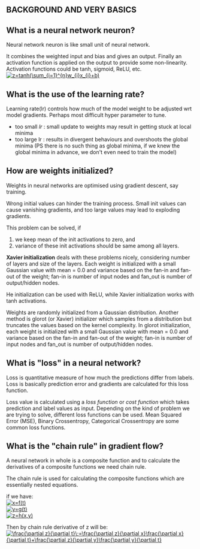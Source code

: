 ## BACKGROUND AND VERY BASICS

## What is a neural network neuron?

Neural network neuron is like small unit of neural network. 

It combines the weighted input and bias and gives an output. Finally an activation function is applied on the output to provide some non-linearity. Activation functions could be tanh, sigmoid, ReLU, etc.
<br>
<a href="https://www.codecogs.com/eqnedit.php?latex=z=tanh(\sum_{i=1}^{n}w_{i}x_{i}&plus;b)" target="_blank"><img src="https://latex.codecogs.com/gif.latex?z=tanh(\sum_{i=1}^{n}w_{i}x_{i}&plus;b)" title="z=tanh(\sum_{i=1}^{n}w_{i}x_{i}+b)" /></a><br>


## What is the use of the learning rate?



Learning rate(lr) controls how much of the model weight to be adjusted wrt model gradients. Perhaps most difficult hyper parameter to tune.

- too small *lr* : small update to weights may result in getting stuck at local minima
- too large lr : results in divergent behaviours and overshoots the global minima (PS there is no such thing as global minima, if we knew the global minima in advance, we don't even need to train the model)



## How are weights initialized?

Weights in neural networks are optimised using gradient descent, say training. 

Wrong initial values can hinder the training process. Small init values can cause vanishing gradients, and too large values may lead to exploding gradients.

This problem can be solved, if

1. we keep mean of the init activations to zero, and
2. variance of these init activations should be same among all layers.

**Xavier initialization** deals with these problems nicely, considering number of layers and size of the layers.  Each weight is initialized with a small Gaussian value with mean = 0.0 and variance based on the fan-in and fan-out of the weight; fan-in is number of input nodes and fan_out is number of output/hidden nodes.

He initialization can be used with ReLU, while Xavier initialization works with tanh activations.

Weights are randomly initialized from a Gaussian distribution. Another method is glorot (or Xavier) initializer which samples from a distribution but truncates the values based on the kernel complexity. In glorot initialization, each weight is initialized with a small Gaussian value with mean = 0.0 and variance based on the fan-in and fan-out of the weight; fan-in is number of input nodes and fan_out is number of output/hidden nodes.



## What is "loss" in a neural network?

Loss is quantitative measure of how much the predictions differ from labels. Loss is basically prediction error and gradients are calculated for this loss function.

Loss value is calculated using a *loss function* or *cost function* which takes prediction and label values as input. Depending on the kind of problem we are trying to solve, different loss functions can be used. Mean Squared Error (MSE), Binary Crossentropy, Categorical Crossentropy are some common loss functions. 



## What is the "chain rule" in gradient flow?

A neural network in whole is a composite function and to calculate the derivatives of a composite functions we need chain rule. 

The chain rule is used for calculating the composite functions which are essentially nested equations.

if we have:<br>
<a href="https://www.codecogs.com/eqnedit.php?latex=x=f(t)" target="_blank"><img src="https://latex.codecogs.com/gif.latex?x=f(t)" title="x=f(t)" /></a><br>
<a href="https://www.codecogs.com/eqnedit.php?latex=y=g(t)" target="_blank"><img src="https://latex.codecogs.com/gif.latex?y=g(t)" title="y=g(t)" /></a><br>
<a href="https://www.codecogs.com/eqnedit.php?latex=z=h(x,y)" target="_blank"><img src="https://latex.codecogs.com/gif.latex?z=h(x,y)" title="z=h(x,y)" /></a><br>

Then by chain rule derivative of  z will be:
<br>
<a href="https://www.codecogs.com/eqnedit.php?latex=\frac{\partial&space;z}{\partial&space;t}\;=\frac{\partial&space;z}{\partial&space;x}\frac{\partial&space;x}{\partial&space;t}&plus;\frac{\partial&space;z}{\partial&space;y}\frac{\partial&space;y}{\partial&space;t}" target="_blank"><img src="https://latex.codecogs.com/gif.latex?\frac{\partial&space;z}{\partial&space;t}\;=\frac{\partial&space;z}{\partial&space;x}\frac{\partial&space;x}{\partial&space;t}&plus;\frac{\partial&space;z}{\partial&space;y}\frac{\partial&space;y}{\partial&space;t}" title="\frac{\partial z}{\partial t}\;=\frac{\partial z}{\partial x}\frac{\partial x}{\partial t}+\frac{\partial z}{\partial y}\frac{\partial y}{\partial t}" /></a><br>
